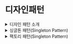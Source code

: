 # 디자인패턴

<details>
<summary>디자인 패턴 소개 </summary>
<div markdown="1">

* 디자인 패턴의 의미

  디자인 패턴이랑 프로그램을 설계할 때 발생했던 문제점들을 객체 간의 상호 관계 등을 이용하여 해결할 수 있도록 하나의 `규약` 형태로 만들어 놓은 것

  디자인 패턴은 라이브러리나 프레임워크를 만드는데 기초적인 원리가된다  

    

* 디자인 패턴의 의의
 
    디자인 패턴들을 미리 배워 놓는다면 이걸 기반으로 여러 문제를 해결하는데 있어서 영감을 받을 수 있다

    또 팀원들과 협업할 때 어떤 문제가 나타났을 때 전략 패턴을 사용하는 것을 제안하며 빠른 의사소통이 가능하게 한다

* 디자인 패턴의 종류

  
    * 생성패턴
 
      객체 생성 방법이 들어간 디자인 패턴

      싱글톤, 팩토리, 추상팩토리, 빌더, 프로토타입패턴이 있다



  * 구조패턴

    객체, 클래스 등으로 큰 구조를 만들 때 유연하고 효율적으로 만드는 방법이 들어간 디자인 패턴

    프록시, 어댑터, 브리지, 복합체, 데코레이터, 퍼사드, 플라이웨이트 패턴이 있다

    

  * 행동패턴
 
    객체나 클래스 간의 알고리즘, 책임 할당에 관한 디자인패턴

    이터레이터, 옵저버, 전략, 책임연쇄, 커맨드, 중재자, 메멘토, 상태, 템플릿메서드, 비지터 패턴이 있다

</div>
</details>

<details>
<summary>싱글톤 패턴(Singleton Pattern) </summary>
<div markdown="1">

  ### 싱글톤 패턴이란?

  하나의 클래스에 `오직 하나의 인스턴스`만 가지는 패턴

  보통 데이터베이스 연결에 많이 사용 됨
  

* 장점

  1. 인스턴스의 유일성 : 하나의 인스턴스를 기반으로 객체 생성, 생성된 객체는 하나의 인스턴스를 공유
  2. 전역 접근 : 싱글턴 인스턴스는 프로그램 어디서든 접근이 가능
  3. 인스턴스 생성 제어 : 필요한 시점에 인스턴스를 생성하거나 재사용 할 수 있다

* 단점

  1. 의존성이 높아진다 : 종속성이 높음
  2. 순서에 관계가 없어야하는 단위 테스트 TDD(Test Driven Development)에 싱글톤 패턴으로는 각 테스트마다 독립적인 인스턴스를 만들기가 어렵다

</div>
</details>

</div>
</details>

<details>
<summary>팩토리 패턴(Singleton Pattern) </summary>
<div markdown="1">

  ### 팩토리 패턴이란?

  상속 관계에 있는 두 클래스에서 상위 클래스가 객체 생성에 대한 중요 뼈대`인터페이스`를 결정하고, 하위 클래스에서 `객체 생성에 관한 구체적인 내용`을 결정한다

 
  

* 장점

  1. 상위 클래스에서 `객체 생성 방식`에 대해 알 필요가 없어 <b>유연성</b>을 갖는다
  2. 객체 생성 로직은 하위 클래스에서만 관리되기 때문에 <b>유지보수성</b>이 증가된다

</div>
</details>
    

  
